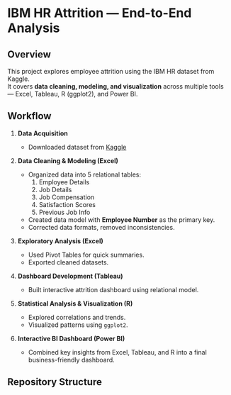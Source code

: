 # IBM HR Attrition — End-to-End Analysis

## Overview
This project explores employee attrition using the IBM HR dataset from Kaggle.  
It covers **data cleaning, modeling, and visualization** across multiple tools — Excel, Tableau, R (ggplot2), and Power BI.

## Workflow
1. **Data Acquisition**  
   - Downloaded dataset from [Kaggle](https://www.kaggle.com/datasets/pavansubhasht/ibm-hr-analytics-attrition-dataset)

2. **Data Cleaning & Modeling (Excel)**  
   - Organized data into 5 relational tables:
     1. Employee Details  
     2. Job Details  
     3. Job Compensation  
     4. Satisfaction Scores  
     5. Previous Job Info  
   - Created data model with **Employee Number** as the primary key.
   - Corrected data formats, removed inconsistencies.

3. **Exploratory Analysis (Excel)**  
   - Used Pivot Tables for quick summaries.
   - Exported cleaned datasets.

4. **Dashboard Development (Tableau)**  
   - Built interactive attrition dashboard using relational model.

5. **Statistical Analysis & Visualization (R)**  
   - Explored correlations and trends.
   - Visualized patterns using `ggplot2`.

6. **Interactive BI Dashboard (Power BI)**  
   - Combined key insights from Excel, Tableau, and R into a final business-friendly dashboard.

## Repository Structure
